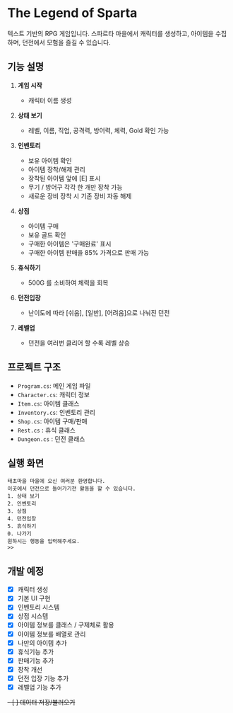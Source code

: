 # The Legend of Sparta

텍스트 기반의 RPG 게임입니다. 스파르타 마을에서 캐릭터를 생성하고, 아이템을 수집하며, 던전에서 모험을 즐길 수 있습니다.

## 기능 설명

1. **게임 시작**
   - 캐릭터 이름 생성

2. **상태 보기**
   - 레벨, 이름, 직업, 공격력, 방어력, 체력, Gold 확인 가능

3. **인벤토리**
   - 보유 아이템 확인
   - 아이템 장착/해제 관리
   - 장착된 아이템 앞에 [E] 표시
   - 무기 / 방어구 각각 한 개만 장착 가능
   - 새로운 장비 장착 시 기존 장비 자동 해제

4. **상점**
   - 아이템 구매
   - 보유 골드 확인
   - 구매한 아이템은 '구매완료' 표시
   - 구매한 아이템 판매을 85% 가격으로 판매 가능

5. **휴식하기**
   - 500G 를 소비하여 체력을 회복

6. **던전입장**
   - 난이도에 따라 [쉬움], [일반], [어려움]으로 나눠진 던전

7. **레벨업**
   - 던전을 여러번 클리어 할 수록 레벨 상승

## 프로젝트 구조
- `Program.cs`: 메인 게임 파일
- `Character.cs`: 캐릭터 정보
- `Item.cs`: 아이템 클래스
- `Inventory.cs`: 인벤토리 관리
- `Shop.cs`: 아이템 구매/판매
- `Rest.cs` : 휴식 클래스
- `Dungeon.cs` : 던전 클래스

## 실행 화면
```
태초마을 마을에 오신 여러분 환영합니다.
이곳에서 던전으로 들어가기전 활동을 할 수 있습니다.
1. 상태 보기
2. 인벤토리
3. 상점
4. 던전입장
5. 휴식하기
0. 나가기
원하시는 행동을 입력해주세요.
>>
```

## 개발 예정
- [x] 캐릭터 생성
- [x] 기본 UI 구현
- [x] 인벤토리 시스템
- [x] 상점 시스템
- [x] 아이템 정보를 클래스 / 구제체로 활용
- [x] 아이템 정보를 배열로 관리
- [x] 나만의 아이템 추가
- [x] 휴식기능 추가
- [x] 판매기능 추가
- [x] 장착 개선
- [x] 던전 입장 기능 추가
- [x] 레벨업 기능 추가

~~- [ ] 데이터 저장/불러오기~~
